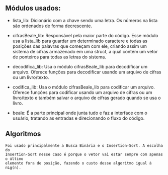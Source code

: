 ## Módulos usados: 

- lista_lib:
    Dicionário com a chave sendo uma letra. Os números na lista são ordenados 
    de forma decrescente.

- cifrasBeale_lib:
    Responsável pela maior parte do código. Esse módulo usa a lista_lib para guardar
    um determinado caractere e todas as posições das palavras que começam com ele,
    criando assim um sistema de cifras armazenado em uma struct, a qual contém
    um vetor de ponteiros para todas as letras do sistema.

- decodifica_lib:
    Usa o módulo cifrasBeale_lib para decodificar um arquivo. Oferece funções para
    decodificar usando um arquivo de cifras ou um livro/texto.

- codifica_lib:
    Usa o módulo cifrasBeale_lib para codificar um arquivo. Oferece funções para
    codificar usando um arquivo de cifras ou um livro/texto e também salvar o arquivo
    de cifras gerado quando se usa o livro.

- beale:
    É a parte principal onde junta tudo e faz a interface com o usuário, tratando
    as entradas e direcionando o fluxo do código.

## Algoritmos  
    Foi usado principalmente a Busca Binária e o Insertion-Sort. A escolha do 
    Insertion-Sort nesse caso é porque o vetor vai estar sempre com apenas o último
    elemento fora de posição, fazendo o custo desse algoritmo igual à nLg(n).

